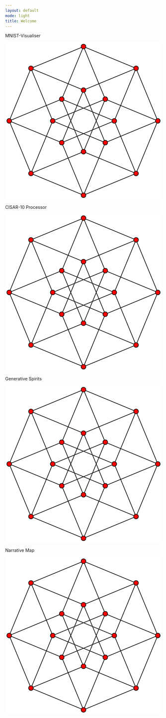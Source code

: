 ```yaml
---
layout: default
mode: light
title: Welcome
---
```


<div class="flex">
    <div><p class="image_label">MNIST-Visualiser</p>
        <a href="Projects/Narrative Map.html"><img style="background-color: lightblue" class="zoom" src="Assets/images/4-cube.png"></a></div>
    <div><p class="image_label">CISAR-10 Processor</p>
        <a href="Projects/Narrative Map.html"><img style="background-color: lightcoral" class="zoom" src="Assets/images/4-cube.png"></a></div>
</div>
<div class="flex">
    <div><p class="image_label">Generative Spirits</p>
        <a href="Projects/Narrative Map.html"><img style="background-color: lightseagreen" class="zoom" src="Assets/images/4-cube.png"></a></div>
    <div><p class="image_label">Narrative Map</p>
        <a href="Projects/Narrative Map.html"><img style="background-color: lightgreen" class="zoom" src="Assets/images/4-cube.png"></a></div>
</div>
